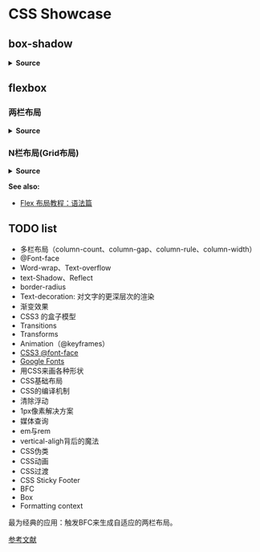 # CSS Showcase

## box-shadow

<css-box-shadow/>

<details>
<summary><b>Source</b></summary>

<<< @/docs/.vuepress/components/css/box-shadow.vue

</details>


## flexbox

### 两栏布局

<css-flexbox-two-columns/>

<details>
<summary><b>Source</b></summary>

<<< @/docs/.vuepress/components/css/flexbox-two-columns.vue

</details>

### N栏布局(Grid布局)

<css-flexbox-grid/>

<details>
<summary><b>Source</b></summary>

<<< @/docs/.vuepress/components/css/flexbox-grid.vue

</details>

**See also:**

- [Flex 布局教程：语法篇](http://www.ruanyifeng.com/blog/2015/07/flex-grammar.html)


## TODO list

- 多栏布局（column-count、column-gap、column-rule、column-width）
- @Font-face
- Word-wrap、Text-overflow
- text-Shadow、Reflect
- border-radius
- Text-decoration: 对文字的更深层次的渲染
- 渐变效果
- CSS3 的盒子模型
- Transitions
- Transforms
- Animation（@keyframes）
- [CSS3 @font-face](http://www.w3cplus.com/content/css3-font-face)
- [Google Fonts](https://fonts.google.com)
- 用CSS来画各种形状
- CSS基础布局
- CSS的编译机制
- 清除浮动
- 1px像素解决方案
- 媒体查询
- em与rem
- vertical-aligh背后的魔法
- CSS伪类
- CSS动画
- CSS过渡
- CSS Sticky Footer
- BFC
- Box
- Formatting context

最为经典的应用：触发BFC来生成自适应的两栏布局。

[参考文献](http://www.cnblogs.com/lhb25/p/inside-block-formatting-ontext.html)
